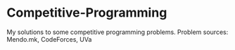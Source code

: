 # Competitive-Programming

My solutions to some competitive programming problems.
Problem sources: Mendo.mk, CodeForces, UVa
